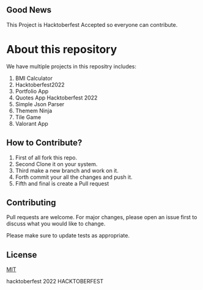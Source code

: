 ## Good News
 This Project is Hacktoberfest Accepted so everyone can contribute.

# About this repository
We have multiple projects in this repositry includes:
1. BMI Calculator
2. Hacktoberfest2022
3. Portfolio App
4. Quotes App Hacktoberfest 2022
5. Simple Json Parser
6. Themem Ninja
7. Tile Game
8. Valorant App

## How to Contribute?

1. First of all fork this repo.
2. Second Clone it on your system.
3. Third make a new branch and work on it.
4. Forth commit your all the changes and push it.
5. Fifth and final is create a Pull request

## Contributing
Pull requests are welcome. For major changes, please open an issue first to discuss what you would like to change.

Please make sure to update tests as appropriate.

## License
[MIT](https://choosealicense.com/licenses/mit/)

hacktoberfest 2022
HACKTOBERFEST
